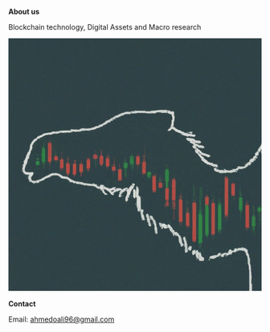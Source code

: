 **About us**

Blockchain technology, Digital Assets and Macro research

![Logo](images/nclogo.jpeg)

**Contact**

Email: ahmedoali96@gmail.com
